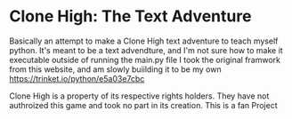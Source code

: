 # Clone High: The Text Adventure
Basically an attempt to make a Clone High text adventure to teach myself python. It's meant to be a text advendture, and I'm not sure how to make it executable outside of running the main.py file
I took the original framwork from this website, and am slowly buiilding it to be my own
https://trinket.io/python/e5a03e7cbc

Clone High is a property of its respective rights holders. They have not authroized this game and took no part in its creation. This is a fan Project

